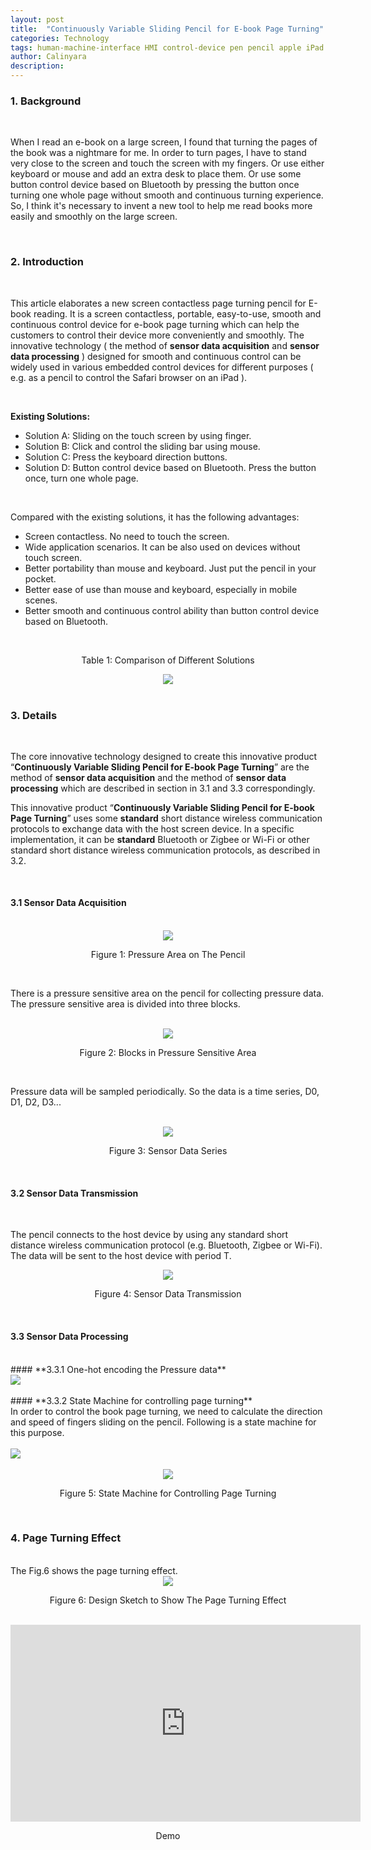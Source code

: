 ```yaml
---
layout: post
title:  "Continuously Variable Sliding Pencil for E-book Page Turning"
categories: Technology
tags: human-machine-interface HMI control-device pen pencil apple iPad
author: Calinyara
description:
---
```


### **1. Background**

<br>

When I read an e-book on a large screen, I found that turning the pages of the book was a nightmare for me. In order to turn pages, I have to stand very close to the screen and touch the screen with my fingers. Or use either keyboard or mouse and add an extra desk to place them. Or use some button control device based on Bluetooth by pressing the button once turning one whole page without smooth and continuous turning experience. So, I think it's necessary to invent a new tool to help me read books more easily and smoothly on the large screen.

<br>

### **2. Introduction**

<br>

This article elaborates a new screen contactless page turning pencil for E-book reading. It is a screen contactless, portable, easy-to-use, smooth and continuous control device for e-book page turning which can help the customers to control their device more conveniently and smoothly. The innovative technology ( the method of **sensor data acquisition** and **sensor data processing** ) designed for smooth and continuous control can be widely used in various embedded control devices for different purposes ( e.g. as a pencil to control the Safari browser on an iPad ).

<br>

**Existing Solutions:**

- Solution A: Sliding on the touch screen by using finger.
- Solution B: Click and control the sliding bar using mouse.
- Solution C: Press the keyboard direction buttons.
- Solution D: Button control device based on Bluetooth. Press the button once, turn one whole page. 

<br>

Compared with the existing solutions, it has the following advantages:

- Screen contactless. No need to touch the screen.
- Wide application scenarios. It can be also used on devices without touch screen.
- Better portability than mouse and keyboard. Just put the pencil in your pocket.
- Better ease of use than mouse and keyboard, especially in mobile scenes.
- Better smooth and continuous control ability than button control device based on Bluetooth. 

<br>

<p align="center">Table 1: Comparison of Different Solutions</p>
<div align="center"><img src="/assets/images/20200808-sliding-controlling-pen/fig0-comparison-of-different-solutions.png"/></div>
<br>

### **3. Details**

<br>

The core innovative technology designed to create this innovative product “**Continuously Variable Sliding Pencil for E-book Page Turning**” are the method of **sensor data acquisition** and the method of **sensor data processing** which are described in section in 3.1 and 3.3 correspondingly.

This innovative product “**Continuously Variable Sliding Pencil for E-book Page Turning**” uses some **standard** short distance wireless communication protocols to exchange data with the host screen device. In a specific implementation, it can be **standard** Bluetooth or Zigbee or Wi-Fi or other standard short distance wireless communication protocols, as described in 3.2.

<br>

#### **3.1 Sensor Data Acquisition**

<br>
<div align="center"><img src="/assets/images/20200808-sliding-controlling-pen/fig1.png"/></div>
<p align="center">Figure 1: Pressure Area on The Pencil</p>
<br>

There is a pressure sensitive area on the pencil for collecting pressure data. The pressure sensitive area is divided into three blocks.

<br>
<div align="center"><img src="/assets/images/20200808-sliding-controlling-pen/fig2.png"/></div>
<p align="center">Figure 2: Blocks in Pressure Sensitive Area</p>
<br>

Pressure data will be sampled periodically. So the data is a time series, D0, D1, D2, D3...

<br>

<div align="center"><img src="/assets/images/20200808-sliding-controlling-pen/fig3.png"/></div>
<p align="center">Figure 3: Sensor Data Series</p>
<br>

#### **3.2 Sensor Data Transmission**
<br>

The pencil connects to the host device by using any standard short distance wireless communication protocol (e.g. Bluetooth, Zigbee or Wi-Fi). The data will be sent to the host device with period T.
<br>

<div align="center"><img src="/assets/images/20200808-sliding-controlling-pen/fig4.png"/></div>
<p align="center">Figure 4: Sensor Data Transmission</p>
<br>

#### **3.3 Sensor Data Processing**
<br>
#### **3.3.1 One-hot encoding the Pressure data**
<br>

<div align="left"><img src="/assets/images/20200808-sliding-controlling-pen/text1.png"/></div>

<br>
#### **3.3.2 State Machine for controlling page turning**
<br>
In order to control the book page turning, we need to calculate the direction and speed of fingers sliding on the pencil. Following is a state machine for this purpose.
<br>
<br>
<div align="left"><img src="/assets/images/20200808-sliding-controlling-pen/text2.png"/></div>
<br>
<div align="center"><img src="/assets/images/20200808-sliding-controlling-pen/fig5.png"/></div>
<p align="center">Figure 5: State Machine for Controlling Page Turning</p>
<br>

### **4. Page Turning Effect**
<br>
The Fig.6 shows the page turning effect.
<br>
<div align="center"><img src="/assets/images/20200808-sliding-controlling-pen/fig6.png"/></div>
<p align="center">Figure 6: Design Sketch to Show The Page Turning Effect</p>
<br>

<div align="center">
<iframe width="560" height="315" src="https://www.youtube.com/embed/PlXe1v7rUss" frameborder="0" allow="accelerometer; autoplay; encrypted-media; gyroscope; picture-in-picture" allowfullscreen></iframe>
<p align="center">Demo</p>

<br>
<!-- Global site tag (gtag.js) - Google Analytics -->

<script async src="https://www.googletagmanager.com/gtag/js?id=UA-66555622-4"></script>
<script>
  window.dataLayer = window.dataLayer || [];
  function gtag(){dataLayer.push(arguments);}
  gtag('js', new Date());
  gtag('config', 'UA-66555622-4');
</script>